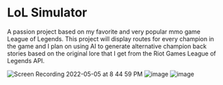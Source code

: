 # LoL Simulator
 A passion project based on my favorite and very popular mmo game League of Legends. This project will display routes for every champion in the game and I plan on using AI to generate alternative champion back stories based on the original lore that I get from the Riot Games League of Legends API.
 
 
![Screen Recording 2022-05-05 at 8 44 59 PM](https://user-images.githubusercontent.com/81712518/167064255-2a7bd2f7-ab78-42c4-8498-fa1bd4a65d30.gif)
![image](https://user-images.githubusercontent.com/81712518/166838501-e810b990-26c3-47c2-a89f-c4e47e19a39d.png)
![image](https://user-images.githubusercontent.com/81712518/166838551-8fa131b5-2833-4bb3-86c9-2cc007387324.png)
